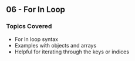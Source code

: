 ## 06 - For In Loop

### Topics Covered

- For In loop syntax
- Examples with objects and arrays
- Helpful for iterating through the keys or indices
